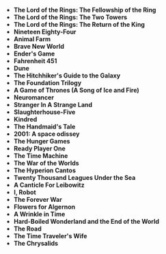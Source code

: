 
<ul>
  
 <li><b><a target="_blank" href="https://github.com/manjunath5496/The-Best-Sci-Fi-Books-of-All-Time/blob/master/scf(1).pdf" style="text-decoration:none;">The Lord of the Rings: The Fellowship of the Ring</a></b></li>
  
<li><b><a target="_blank" href="https://github.com/manjunath5496/The-Best-Sci-Fi-Books-of-All-Time/blob/master/scf(2).pdf" style="text-decoration:none;">The Lord of the Rings: The Two Towers </a></b></li>

<li><b><a target="_blank" href="https://github.com/manjunath5496/The-Best-Sci-Fi-Books-of-All-Time/blob/master/scf(3).pdf" style="text-decoration:none;">The Lord of the Rings: The Return of the King</a></b></li>                         
  <li><b><a target="_blank" href="https://github.com/manjunath5496/The-Best-Sci-Fi-Books-of-All-Time/blob/master/scf(4).pdf" style="text-decoration:none;">Nineteen Eighty-Four</a></b></li>  
     <li><b><a target="_blank" href="https://github.com/manjunath5496/The-Best-Sci-Fi-Books-of-All-Time/blob/master/scf(5).pdf" style="text-decoration:none;">Animal Farm</a></b></li>  
   <li><b><a target="_blank" href="https://github.com/manjunath5496/The-Best-Sci-Fi-Books-of-All-Time/blob/master/scf(6).pdf" style="text-decoration:none;">Brave New World</a></b></li>  
                                             

 <li><b><a target="_blank" href="https://github.com/manjunath5496/The-Best-Sci-Fi-Books-of-All-Time/blob/master/scf(7).pdf" style="text-decoration:none;">Ender's Game</a></b></li>
  
<li><b><a target="_blank" href="https://github.com/manjunath5496/The-Best-Sci-Fi-Books-of-All-Time/blob/master/scf(8).pdf" style="text-decoration:none;">Fahrenheit 451</a></b></li>

<li><b><a target="_blank" href="https://github.com/manjunath5496/The-Best-Sci-Fi-Books-of-All-Time/blob/master/scf(9).pdf" style="text-decoration:none;">Dune</a></b></li>                         
  <li><b><a target="_blank" href="https://github.com/manjunath5496/The-Best-Sci-Fi-Books-of-All-Time/blob/master/scf(10).pdf" style="text-decoration:none;">The Hitchhiker's Guide to the Galaxy</a></b></li>  
     <li><b><a target="_blank" href="https://github.com/manjunath5496/The-Best-Sci-Fi-Books-of-All-Time/blob/master/scf(11).pdf" style="text-decoration:none;">The Foundation Trilogy</a></b></li>  
   <li><b><a target="_blank" href="https://github.com/manjunath5496/The-Best-Sci-Fi-Books-of-All-Time/blob/master/scf(12).pdf" style="text-decoration:none;">A Game of Thrones (A Song of Ice and Fire)</a></b></li>  
                                             
<li><b><a target="_blank" href="https://github.com/manjunath5496/The-Best-Sci-Fi-Books-of-All-Time/blob/master/scf(13).pdf" style="text-decoration:none;">Neuromancer</a></b></li>                         
  <li><b><a target="_blank" href="https://github.com/manjunath5496/The-Best-Sci-Fi-Books-of-All-Time/blob/master/scf(14).pdf" style="text-decoration:none;">Stranger In A Strange Land</a></b></li>  
     <li><b><a target="_blank" href="https://github.com/manjunath5496/The-Best-Sci-Fi-Books-of-All-Time/blob/master/scf(15).pdf" style="text-decoration:none;">Slaughterhouse-Five</a></b></li>  
   <li><b><a target="_blank" href="https://github.com/manjunath5496/The-Best-Sci-Fi-Books-of-All-Time/blob/master/scf(16).pdf" style="text-decoration:none;">Kindred</a></b></li>  
                                             
  <li><b><a target="_blank" href="https://github.com/manjunath5496/The-Best-Sci-Fi-Books-of-All-Time/blob/master/scf(17).pdf" style="text-decoration:none;">The Handmaid's Tale</a></b></li>  
     <li><b><a target="_blank" href="https://github.com/manjunath5496/The-Best-Sci-Fi-Books-of-All-Time/blob/master/scf(18).pdf" style="text-decoration:none;">2001: A space odissey</a></b></li>  
   <li><b><a target="_blank" href="https://github.com/manjunath5496/The-Best-Sci-Fi-Books-of-All-Time/blob/master/scf(19).pdf" style="text-decoration:none;">The Hunger Games</a></b></li>  

  
  <li><b><a target="_blank" href="https://github.com/manjunath5496/The-Best-Sci-Fi-Books-of-All-Time/blob/master/scf(20).pdf" style="text-decoration:none;">Ready Player One</a></b></li>  
     <li><b><a target="_blank" href="https://github.com/manjunath5496/The-Best-Sci-Fi-Books-of-All-Time/blob/master/scf(21).pdf" style="text-decoration:none;">The Time Machine</a></b></li>  
   <li><b><a target="_blank" href="https://github.com/manjunath5496/The-Best-Sci-Fi-Books-of-All-Time/blob/master/scf(22).pdf" style="text-decoration:none;">The War of the Worlds</a></b></li>  


  <li><b><a target="_blank" href="https://github.com/manjunath5496/The-Best-Sci-Fi-Books-of-All-Time/blob/master/scf(23).pdf" style="text-decoration:none;">The Hyperion Cantos</a></b></li>  
     <li><b><a target="_blank" href="https://github.com/manjunath5496/The-Best-Sci-Fi-Books-of-All-Time/blob/master/scf(24).pdf" style="text-decoration:none;">Twenty Thousand Leagues Under the Sea</a></b></li>  
   <li><b><a target="_blank" href="https://github.com/manjunath5496/The-Best-Sci-Fi-Books-of-All-Time/blob/master/scf(25).pdf" style="text-decoration:none;">A Canticle For Leibowitz</a></b></li>  

  
  <li><b><a target="_blank" href="https://github.com/manjunath5496/The-Best-Sci-Fi-Books-of-All-Time/blob/master/scf(26).pdf" style="text-decoration:none;">I, Robot</a></b></li>  
     <li><b><a target="_blank" href="https://github.com/manjunath5496/The-Best-Sci-Fi-Books-of-All-Time/blob/master/scf(27).pdf" style="text-decoration:none;">The Forever War</a></b></li>  
   <li><b><a target="_blank" href="https://github.com/manjunath5496/The-Best-Sci-Fi-Books-of-All-Time/blob/master/scf(28).pdf" style="text-decoration:none;">Flowers for Algernon</a></b></li>  

  <li><b><a target="_blank" href="https://github.com/manjunath5496/The-Best-Sci-Fi-Books-of-All-Time/blob/master/scf(29).pdf" style="text-decoration:none;">A Wrinkle in Time</a></b></li>  
     <li><b><a target="_blank" href="https://github.com/manjunath5496/The-Best-Sci-Fi-Books-of-All-Time/blob/master/scf(30).pdf" style="text-decoration:none;">Hard-Boiled Wonderland and the End of the World</a></b></li>  
   <li><b><a target="_blank" href="https://github.com/manjunath5496/The-Best-Sci-Fi-Books-of-All-Time/blob/master/scf(31).pdf" style="text-decoration:none;">The Road</a></b></li> 

  <li><b><a target="_blank" href="https://github.com/manjunath5496/The-Best-Sci-Fi-Books-of-All-Time/blob/master/scf(32).pdf" style="text-decoration:none;">The Time Traveler's Wife</a></b></li>  
     <li><b><a target="_blank" href="https://github.com/manjunath5496/The-Best-Sci-Fi-Books-of-All-Time/blob/master/scf(33).pdf" style="text-decoration:none;">The Chrysalids</a></b></li>  
 

</ul>
